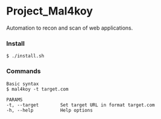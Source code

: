 # Project_Mal4koy

Automation to recon and scan of web applications.

### Install
    $ ./install.sh

### Commands
    Basic syntax
    $ mal4koy -t target.com

    PARAMS
    -t, --target        Set target URL in format target.com
    -h, --help          Help options
